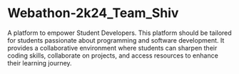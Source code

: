 # Webathon-2k24_Team_Shiv
A platform to empower Student Developers. This platform should be tailored for students passionate about programming and  software development. It provides a collaborative environment where students can  sharpen their coding skills, collaborate on projects, and access resources to enhance  their learning journey.
